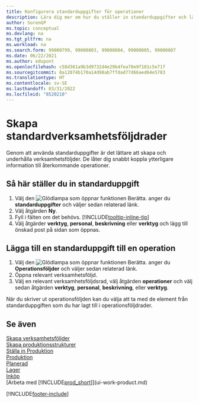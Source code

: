 ```yaml
---
title: Konfigurera standarduppgifter för operationer
description: Lära dig mer om hur du ställer in standarduppgifter och lägger till standard uppgifter i operationer som gör det enklare att underhålla operationsföljder.
author: SorenGP
ms.topic: conceptual
ms.devlang: na
ms.tgt_pltfrm: na
ms.workload: na
ms.search.form: 99000799, 99000803, 99000804, 99000805, 99000807
ms.date: 06/22/2021
ms.author: edupont
ms.openlocfilehash: c58d361a9b3d9732d4e29b4fea70e9f101c5e71f
ms.sourcegitcommit: 8a12074b170a14d98ab7ffdad77d66aed64e5783
ms.translationtype: HT
ms.contentlocale: sv-SE
ms.lasthandoff: 03/31/2022
ms.locfileid: "8520210"
---
```

# <a name="set-up-standard-routing-lines"></a>Skapa standardverksamhetsföljdrader

Genom att använda standarduppgifter är det lättare att skapa och underhålla verksamhetsföljder. De låter dig snabbt koppla ytterligare information till återkommande operationer.

## <a name="to-set-up-a-standard-task"></a>Så här ställer du in standarduppgift

1. Välj den ![Glödlampa som öppnar funktionen Berätta.](media/ui-search/search_small.png "Berätta för mig vad du vill göra") anger du **standarduppgifter** och väljer sedan relaterad länk.
2. Välj åtgärden **Ny**.
3. Fyll i fälten om det behövs. [!INCLUDE[tooltip-inline-tip](includes/tooltip-inline-tip_md.md)]
4. Välj åtgärder **verktyg**, **personal**, **beskrivning** eller **verktyg** och lägg till önskad post på sidan som öppnas.

## <a name="to-add-a-standard-task-to-an-operation"></a>Lägga till en standarduppgift till en operation

1. Välj den ![Glödlampa som öppnar funktionen Berätta.](media/ui-search/search_small.png "Berätta för mig vad du vill göra") anger du **Operationsföljder** och väljer sedan relaterad länk.
2. Öppna relevant verksamhetsföljd.
3. Välj en relevant verksamhetsföljdsrad, välj åtgärden **operationer** och välj sedan åtgärden **verktyg**, **personal**, **beskrivning**, eller **verktyg**.

När du skriver ut operationsföljden kan du välja att ta med de element från standarduppgiften som du har lagt till i operationsföljdrader.

## <a name="see-also"></a>Se även

[Skapa verksamhetsföljder](production-how-to-create-routings.md)  
[Skapa produktionsstrukturer](production-how-to-create-production-boms.md)  
[Ställa in Produktion](production-configure-production-processes.md)  
[Produktion](production-manage-manufacturing.md)  
[Planerad](production-planning.md)  
[Lager](inventory-manage-inventory.md)  
[Inköp](purchasing-manage-purchasing.md)  
[Arbeta med [!INCLUDE[prod_short](includes/prod_short.md)]](ui-work-product.md)  


[!INCLUDE[footer-include](includes/footer-banner.md)]